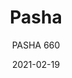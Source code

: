 ---
designer: "Claudio Dondoli - Marco Pocci"
description: "Pasha%20is%20a%20perfect%20blend%20of%20tradition%20and%20innovation.%20Its%20generous%20dimensions%20along%20with%20the%20ergonomic%20shapes%20of%20the%20seat%2C%20make%20it%20suitable%20for%20outdoor%20and%20Hotels%27%20wellness%20areas.%20Injection%20moulding%20polycarbonate%20armchair"
image_primary: "img/Pasha-660_01_zoom.jpg"
image_secondary: "img/Pasha-660_02_zoom.jpg"
manufacturer: "Pedrali"
href: "https://www.pedrali.it/en/products/catalog/Armchair-PASHA-660/"
subtitle: "PASHA 660"
tags: 
  - "Pedrali"
  - "Lounge Seating"
title: "Pasha"
category: "Lounge Seating"
slug: "/manufacturers/pedrali/lounge-seating/claudio-dondoli-marco-pocci-pasha"
date: "2021-02-19"
---